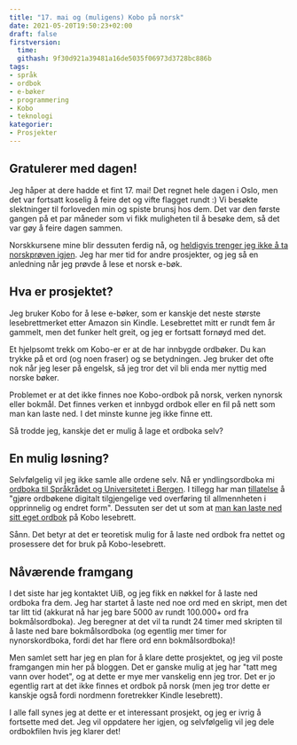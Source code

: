 ```yaml
---
title: "17. mai og (muligens) Kobo på norsk"
date: 2021-05-20T19:50:23+02:00
draft: false
firstversion:
  time: 
  githash: 9f30d921a39481a16de5035f06973d3728bc886b
tags:
- språk
- ordbok
- e-bøker
- programmering
- Kobo
- teknologi  
kategorier:
- Prosjekter
---
```


## Gratulerer med dagen!
Jeg håper at dere hadde et fint 17. mai! Det regnet hele dagen i Oslo, men det var fortsatt koselig å feire det og vifte flagget rundt :) Vi besøkte slektninger til forloveden min og spiste brunsj hos dem. Det var den første gangen på et par måneder som vi fikk muligheten til å besøke dem, så det var gøy å feire dagen sammen.

Norskkursene mine blir dessuten ferdig nå, og [heldigvis trenger jeg ikke å ta norskprøven igjen](/post/b2-jeg-klarte-det/). Jeg har mer tid for andre prosjekter, og jeg så en anledning når jeg prøvde å lese et norsk e-bøk.

<!--more-->

## Hva er prosjektet?
Jeg bruker Kobo for å lese e-bøker, som er kanskje det neste største lesebrettmerket etter Amazon sin Kindle. Lesebrettet mitt er rundt fem år gammelt, men det funker helt greit, og jeg er fortsatt fornøyd med det.

Et hjelpsomt trekk om Kobo-er er at de har innbygde ordbøker. Du kan trykke på et ord (og noen fraser) og se betydningen. Jeg bruker det ofte nok når jeg leser på engelsk, så jeg tror det vil bli enda mer nyttig med norske bøker.

Problemet er at det ikke finnes noe Kobo-ordbok på norsk, verken nynorsk eller bokmål. Det finnes verken et innbygd ordbok eller en fil på nett som man kan laste ned. I det minste kunne jeg ikke finne ett.

Så trodde jeg, kanskje det er mulig å lage et ordboka selv?

## En mulig løsning?
Selvfølgelig vil jeg ikke samle alle ordene selv. Nå er yndlingsordboka mi [ordboka til Språkrådet og Universitetet i Bergen](https://ordbok.uib.no/). I tillegg har man [tillatelse](https://www.uib.no/ub/fagressurser/spesialsamlingene/142334/lisens-bokm%C3%A5lsordboka-og-nynorskordboka) å "gjøre ordbøkene digitalt tilgjengelige ved overføring til allmennheten i opprinnelig og endret form". Dessuten ser det ut som at [man kan laste ned sitt eget ordbok](https://the-digital-reader.com/2015/02/22/how-to-install-custom-dictionaries-on-your-kobo-ereader/) på Kobo lesebrett.

Sånn. Det betyr at det er teoretisk mulig for å laste ned ordbok fra nettet og prosessere det for bruk på Kobo-lesebrett.

## Nåværende framgang
I det siste har jeg kontaktet UiB, og jeg fikk en nøkkel for å laste ned ordboka fra dem. Jeg har startet å laste ned noe ord med en skript, men det tar litt tid (akkurat nå har jeg bare 5000 av rundt 100.000+ ord fra bokmålsordboka). Jeg beregner at det vil ta rundt 24 timer med skripten til å laste ned bare bokmålsordboka (og egentlig mer timer for nynorskordboka, fordi det har flere ord enn bokmålsordboka)!

Men samlet sett har jeg en plan for å klare dette prosjektet, og jeg vil poste framgangen min her på bloggen. Det er ganske mulig at jeg har "tatt meg vann over hodet", og at dette er mye mer vanskelig enn jeg tror. Det er jo egentlig rart at det ikke finnes et ordbok på norsk (men jeg tror dette er kanskje også fordi nordmenn foretrekker Kindle lesebrett).

I alle fall synes jeg at dette er et interessant prosjekt, og jeg er ivrig å fortsette med det. Jeg vil oppdatere her igjen, og selvfølgelig vil jeg dele ordbokfilen hvis jeg klarer det!
